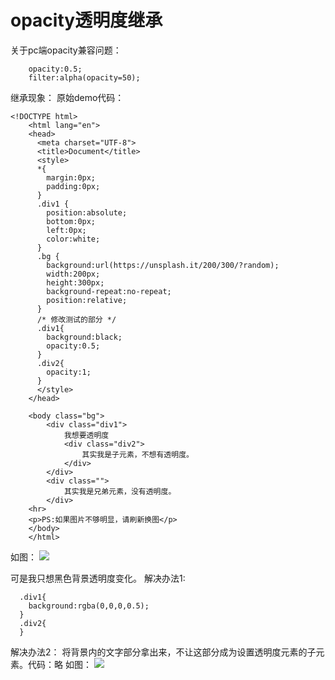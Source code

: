 # opacity透明度继承
关于pc端opacity兼容问题：
```
	opacity:0.5;
  	filter:alpha(opacity=50);

```

继承现象：
原始demo代码：
```
<!DOCTYPE html>
	<html lang="en">
	<head>
	  <meta charset="UTF-8">
	  <title>Document</title>
	  <style>
	  *{
	  	margin:0px;
	  	padding:0px;
	  }
	  .div1 {
	  	position:absolute;
	  	bottom:0px;
	  	left:0px;
	  	color:white;
	  }
	  .bg {
	  	background:url(https://unsplash.it/200/300/?random);
	  	width:200px;
	  	height:300px;
	  	background-repeat:no-repeat;
	  	position:relative;
	  }
	  /* 修改测试的部分 */
	  .div1{
	  	background:black;
	  	opacity:0.5;
	  }
	  .div2{
	  	opacity:1;
	  }
	  </style>
	</head>

	<body class="bg">
		<div class="div1">
			我想要透明度
			<div class="div2">
				其实我是子元素，不想有透明度。
			</div>
		</div>
		<div class="">
			其实我是兄弟元素，没有透明度。
		</div>
	<hr>
	<p>PS:如果图片不够明显，请刷新换图</p>
	</body>
	</html>
```
如图：
	<img src="img/op2.png">

可是我只想黑色背景透明度变化。
解决办法1:
```
  .div1{
  	background:rgba(0,0,0,0.5);
  }
  .div2{
  }
 ```
解决办法2：
将背景内的文字部分拿出来，不让这部分成为设置透明度元素的子元素。代码：略
如图：
	<img src="img/op1.png">